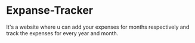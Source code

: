 # Expanse-Tracker
It's a website where u can add your expenses for months respectively and track the expenses for every year and month.
